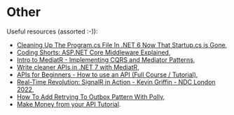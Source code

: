 # Other

Useful resources (assorted :-)):

- [Cleaning Up The Program.cs File In .NET 6 Now That Startup.cs is Gone](https://youtu.be/rhydGmLxfjQ),
- [Coding Shorts: ASP.NET Core Middleware Explained](https://youtu.be/TqCshF0o0nE),
- [Intro to MediatR - Implementing CQRS and Mediator Patterns](https://youtu.be/yozD5Tnd8nw),
- [Write cleaner APIs in .NET 7 with MediatR](https://youtu.be/euUg_IHo7-s),
- [APIs for Beginners - How to use an API (Full Course / Tutorial)](https://youtu.be/GZvSYJDk-us),
- [Real-Time Revolution: SignalR in Action - Kevin Griffin - NDC London 2022](https://youtu.be/wOq9meKcdlw),
- [How To Add Retrying To Outbox Pattern With Polly](https://youtu.be/xajVttkZntU),
- [Make Money from your API Tutorial](https://youtu.be/MbqSMgMAzxU).
